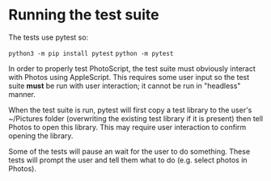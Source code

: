 # Running the test suite

The tests use pytest so:

`python3 -m pip install pytest`
`python -m pytest`

In order to properly test PhotoScript, the test suite must obviously interact with Photos using AppleScript.  This requires some user input so the test suite **must** be run with user interaction; it cannot be run in "headless" manner.

When the test suite is run, pytest will first copy a test library to the user's ~/Pictures folder (overwriting the existing test library if it is present) then tell Photos to open this library.  This may require user interaction to confirm opening the library.

Some of the tests will pause an wait for the user to do something.  These tests will prompt the user and tell them what to do (e.g. select photos in Photos).

